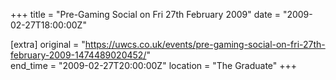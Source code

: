 +++
title = "Pre-Gaming Social on Fri 27th February 2009"
date = "2009-02-27T18:00:00Z"

[extra]
original = "https://uwcs.co.uk/events/pre-gaming-social-on-fri-27th-february-2009-1474489020452/"    
end_time = "2009-02-27T20:00:00Z"
location = "The Graduate"
+++



